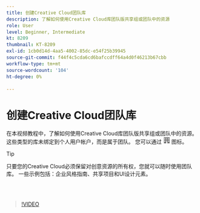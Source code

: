 ```yaml
---
title: 创建Creative Cloud团队库
description: 了解如何使用Creative Cloud库团队版共享组或团队中的资源
role: User
level: Beginner, Intermediate
kt: 8209
thumbnail: KT-8209
exl-id: 1cb0d14d-4aa5-4002-85dc-e54f25b39945
source-git-commit: f44f4c5cda6cd6bafccdff64a4d0f46213b67cbb
workflow-type: tm+mt
source-wordcount: '104'
ht-degree: 0%

---
```


# 创建Creative Cloud团队库

在本视频教程中，了解如何使用Creative Cloud库团队版共享组或团队中的资源。 这些类型的库未绑定到个人用户帐户，而是属于团队。 您可以通过 ![构建图像](assets/Smock_Building_18_N.png) 图标。

>[!TIP]
>
>只要您的Creative Cloud必须保留对创意资源的所有权，您就可以随时使用团队库。 一些示例包括：企业风格指南、共享项目和UI设计元素。

<br> 

>[!VIDEO](https://video.tv.adobe.com/v/335325?hidetitle=true)
